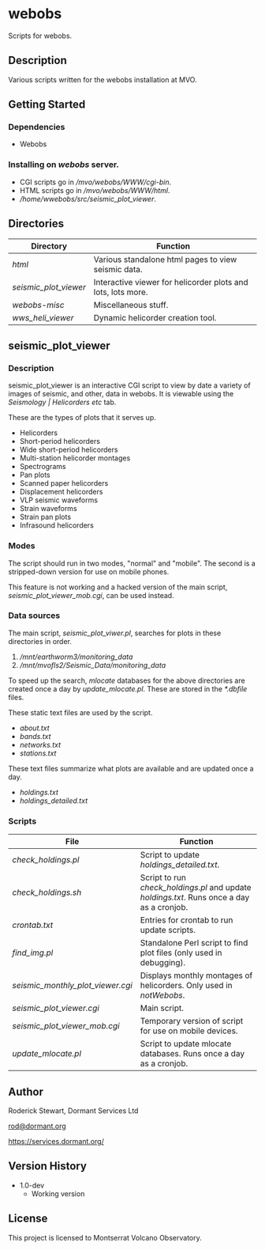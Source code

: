# webobs

Scripts for webobs.

## Description

Various scripts written for the webobs installation at MVO.

## Getting Started

### Dependencies

* Webobs

### Installing on *webobs* server.

* CGI scripts go in */mvo/webobs/WWW/cgi-bin*.
* HTML scripts go in */mvo/webobs/WWW/html*.
* */home/wwebobs/src/seismic_plot_viewer*.

## Directories

| Directory       | Function |
| -------------| -------------------|
| *html* | Various standalone html pages to view seismic data.|
| *seismic_plot_viewer* | Interactive viewer for helicorder plots and lots, lots more.|
| *webobs-misc* | Miscellaneous stuff.|
| *wws_heli_viewer* | Dynamic helicorder creation tool.|

## seismic_plot_viewer

### Description

seismic_plot_viewer is an interactive CGI script to view by date a variety of images of seismic, and other, data in webobs. It is viewable using the *Seismology | Helicorders etc* tab.

These are the types of plots that it serves up.
* Helicorders
* Short-period helicorders
* Wide short-period helicorders
* Multi-station helicorder montages
* Spectrograms
* Pan plots
* Scanned paper helicorders
* Displacement helicorders
* VLP seismic waveforms
* Strain waveforms
* Strain pan plots
* Infrasound helicorders

### Modes

The script should run in two modes, "normal" and "mobile". The second is a stripped-down version for use on mobile phones.

This feature is not working and a hacked version of the main script, *seismic_plot_viewer_mob.cgi*, can be used instead.

### Data sources

The main script, *seismic_plot_viwer.pl*, searches for plots in these directories in order.
1. */mnt/earthworm3/monitoring_data*
2. */mnt/mvofls2/Seismic_Data/monitoring_data*

To speed up the search, *mlocate* databases for the above directories are created once a day by *update_mlocate.pl*. These are stored in the *\*.dbfile* files.

These static text files are used by the script.
* *about.txt*
* *bands.txt*
* *networks.txt*
* *stations.txt* 

These text files summarize what plots are available and are updated once a day.
* *holdings.txt*
* *holdings_detailed.txt*

### Scripts

| File       | Function |
| -------------| -------------------|
| *check_holdings.pl* | Script to update *holdings_detailed.txt*. |
| *check_holdings.sh* | Script to run *check_holdings.pl* and update *holdings.txt*. Runs once a day as a cronjob.|
| *crontab.txt* | Entries for crontab to run update scripts.|
| *find_img.pl* | Standalone Perl script to find plot files (only used in debugging).|
| *seismic_monthly_plot_viewer.cgi* | Displays monthly montages of helicorders. Only used in *notWebobs*.|
| *seismic_plot_viewer.cgi* | Main script.|
| *seismic_plot_viewer_mob.cgi* | Temporary version of script for use on mobile devices.|
| *update_mlocate.pl* | Script to update mlocate databases. Runs once a day as a cronjob.|

## Author

Roderick Stewart, Dormant Services Ltd

rod@dormant.org

https://services.dormant.org/

## Version History

* 1.0-dev
    * Working version

## License

This project is licensed to Montserrat Volcano Observatory.
